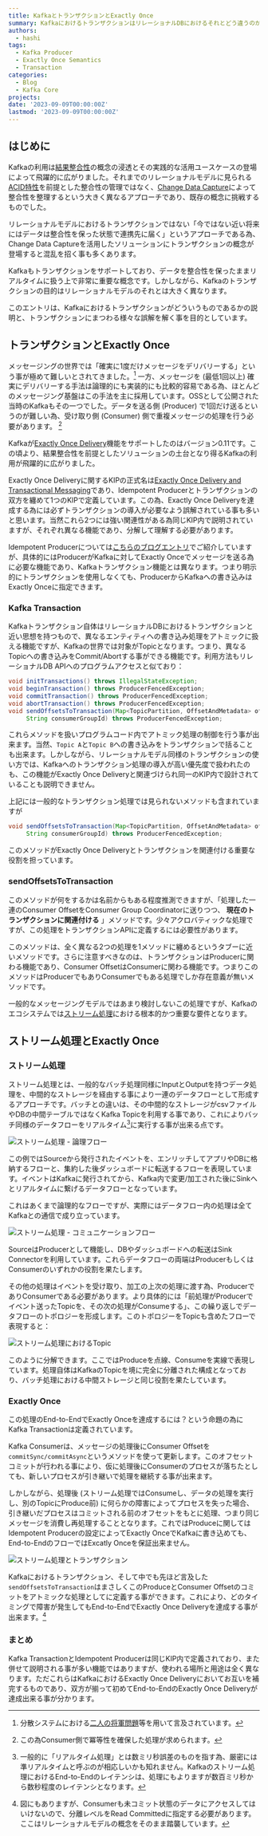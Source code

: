```yaml
---
title: KafkaとトランザクションとExactly Once
summary: KafkaにおけるトランザクションはリレーショナルDBにおけるそれとどう違うのか？KafkaトランザクションとExactly Onceとの関係は？
authors:
  - hashi
tags:
  - Kafka Producer
  - Exactly Once Semantics
  - Transaction
categories: 
  - Blog
  - Kafka Core
projects: 
date: '2023-09-09T00:00:00Z'
lastmod: '2023-09-09T00:00:00Z'
---
```


## はじめに
Kafkaの利用は[結果整合性](https://www.youtube.com/watch?v=9uCP3qHNbWw)の概念の浸透とその実践的な活用ユースケースの登場によって飛躍的に広がりました。それまでのリレーショナルモデルに見られる[ACID特性](https://ja.wikipedia.org/wiki/ACID_(%E3%82%B3%E3%83%B3%E3%83%94%E3%83%A5%E3%83%BC%E3%82%BF%E7%A7%91%E5%AD%A6))を前提とした整合性の管理ではなく、[Change Data Capture](https://martin.kleppmann.com/2015/06/02/change-capture-at-berlin-buzzwords.html)によって整合性を整理するという大きく異なるアプローチであり、既存の概念に挑戦するものでした。

リレーショナルモデルにおけるトランザクションではない「今ではない近い将来にはデータは整合性を保った状態で連携先に届く」というアプローチである為、Change Data Captureを活用したソリューションにトランザクションの概念が登場すると混乱を招く事も多くあります。

Kafkaもトランザクションをサポートしており、データを整合性を保ったままリアルタイムに扱う上で非常に重要な概念です。しかしながら、Kafkaのトランザクションの目的はリレーショナルモデルのそれとは大きく異なります。

このエントリは、Kafkaにおけるトランザクションがどういうものであるかの説明と、トランザクションにまつわる様々な誤解を解く事を目的としています。

## トランザクションとExactly Once
メッセージングの世界では「確実に1度だけメッセージをデリバリーする」という事が極めて難しいとされてきました。[^1] 一方、メッセージを (最低1回以上) 確実にデリバリーする手法は論理的にも実装的にも比較的容易である為、ほとんどのメッセージング基盤はこの手法を主に採用しています。OSSとして公開された当時のKafkaもその一つでした。データを送る側 (Producer) で1回だけ送るというのが難しい為、受け取り側 (Consumer) 側で重複メッセージの処理を行う必要があります。 [^2]

Kafkaが[Exactly Once Delivery](https://www.confluent.io/ja-jp/blog/exactly-once-semantics-are-possible-heres-how-apache-kafka-does-it/)機能をサポートしたのはバージョン0.11です。この頃より、結果整合性を前提としたソリューションの土台となり得るKafkaの利用が飛躍的に広がりました。

Exactly Once Deliveryに関するKIPの正式名は[Exactly Once Delivery and Transactional Messaging](https://cwiki.apache.org/confluence/display/KAFKA/KIP-98+-+Exactly+Once+Delivery+and+Transactional+Messaging)であり、Idempotent Producerとトランザクションの双方を纏めて1つのKIPで定義しています。この為、Exactly Once Deliveryを達成する為には必ずトランザクションの導入が必要なよう誤解されている事も多いと思います。当然これら2つには強い関連性がある為同じKIP内で説明されていますが、それぞれ異なる機能であり、分解して理解する必要があります。

Idempotent Producerについては[こちらのブログエントリ](../idempotent-producer-and-max-inflight/)でご紹介していますが、具体的にはProducerがKafkaに対してExactly Onceでメッセージを送る為に必要な機能であり、Kafkaトランザクション機能とは異なります。つまり明示的にトランザクションを使用しなくても、ProducerからKafkaへの書き込みはExactly Onceに指定できます。

### Kafka Transaction
Kafkaトランザクション自体はリレーショナルDBにおけるトランザクションと近い思想を持つもので、異なるエンティティへの書き込み処理をアトミックに扱える機能ですが、Kafkaの世界では対象がTopicとなります。つまり、異なるTopicへの書き込みをCommit/Abortする事ができる機能です。利用方法もリレーショナルDB APIへのプログラムアクセスと似ており：
```java
void initTransactions() throws IllegalStateException;
void beginTransaction() throws ProducerFencedException;
void commitTransaction() throws ProducerFencedException;
void abortTransaction() throws ProducerFencedException;
void sendOffsetsToTransaction(Map<TopicPartition, OffsetAndMetadata> offsets,
     String consumerGroupId) throws ProducerFencedException;
```
これらメソッドを扱いプログラムコード内でアトミック処理の制御を行う事が出来ます。当然、```Topic A```と```Topic B```への書き込みをトランザクションで括ることも出来ます。しかしながら、リレーショナルモデル同様のトランザクションの使い方では、Kafkaへのトランザクション処理の導入が高い優先度で扱われたのも、この機能がExactly Once Deliveryと関連づけられ同一のKIP内で設計されていることも説明できません。

上記には一般的なトランザクション処理では見られないメソッドも含まれていますが
```java
void sendOffsetsToTransaction(Map<TopicPartition, OffsetAndMetadata> offsets,
     String consumerGroupId) throws ProducerFencedException;
```
このメソッドがExactly Once Deliveryとトランザクションを関連付ける重要な役割を担っています。

### sendOffsetsToTransaction
このメソッドが何をするかは名前からもある程度推測できますが、「処理した一連のConsumer OffsetをConsumer Group Coordinatorに送りつつ、 **現在のトランザクションに関連付ける** 」メソッドです。少々アクロバティックな処理ですが、この処理をトランザクションAPIに定義するには必要性があります。

このメソッドは、全く異なる2つの処理を1メソッドに纏めるというタブーに近いメソッドです。さらに注意すべきなのは、トランザクションはProducerに関わる機能であり、Consumer OffsetはConsumerに関わる機能です。つまりこのメソッドはProducerでもありConsumerでもある処理でしか存在意義が無いメソッドです。

一般的なメッセージングモデルではあまり検討しないこの処理ですが、Kafkaのエコシステムでは[ストリーム処理](https://www.confluent.io/ja-jp/online-talks/benefits-of-stream-processing-and-apache-kafka-use-cases-on-demand/)における根本的かつ重要な要件となります。

## ストリーム処理とExactly Once
### ストリーム処理
ストリーム処理とは、一般的なバッチ処理同様にInputとOutputを持つデータ処理を、中間的なストレージを経由する事により一連のデータフローとして形成するアプローチです。バッチとの違いは、その中間的なストレージがcsvファイルやDBの中間テーブルではなくKafka Topicを利用する事であり、これによりバッチ同様のデータフローをリアルタイム[^3]に実行する事が出来る点です。

![ストリーム処理 - 論理フロー](blogs/kafka-transaction-how-it-works/stream-processing-logical-view.png)

この例ではSourceから発行されたイベントを、エンリッチしてアプリやDBに格納するフローと、集約した後ダッシュボードに転送するフローを表現しています。イベントはKafkaに発行されてから、Kafka内で変更/加工された後にSinkへとリアルタイムに繋げるデータフローとなっています。

これはあくまで論理的なフローですが、実際にはデータフロー内の処理は全てKafkaとの通信で成り立っています。

![ストリーム処理 - コミュニケーションフロー](blogs/kafka-transaction-how-it-works/stream-processing-communication-view.png)

SourceはProducerとして機能し、DBやダッシュボードへの転送はSink Connectorを利用しています。これらデータフローの両端はProducerもしくはConsumerのいずれかの役割を果たします。

その他の処理はイベントを受け取り、加工の上次の処理に渡す為、ProducerでありConsumerである必要があります。より具体的には「前処理がProducerでイベント送ったTopicを、その次の処理がConsumeする」、この繰り返しでデータフローのトポロジーを形成します。このトポロジーをTopicも含めたフローで表現すると：

![ストリーム処理におけるTopic](blogs/kafka-transaction-how-it-works/stream-procerssing-and-topics.png)

このように分解できます。ここではProduceを点線、Consumeを実線で表現しています。処理自体はKafkaのTopicを境に完全に分離された構成となっており、バッチ処理における中間ストレージと同じ役割を果たしています。

### Exactly Once
この処理のEnd-to-EndでExactly Onceを達成するには？という命題の為にKafka Transactionは定義されています。

Kafka Consumerは、メッセージの処理後にConsumer Offsetを```commitSync/commitAsync```というメソッドを使って更新します。このオフセットコミットが行われる事により、仮に処理後にConsumerのプロセスが落ちたとしても、新しいプロセスが引き継いで処理を継続する事が出来ます。

しかしながら、処理後 (ストリーム処理ではConsumeし、データの処理を実行し、別のTopicにProduce前) に何らかの障害によってプロセスを失った場合、引き継いだプロセスはコミットされる前のオフセットをもとに処理、つまり同じメッセージを消費し再処理することとなります。これではProduceに関してはIdempotent Producerの設定によってExactly OnceでKafkaに書き込めても、End-to-EndのフローではExcatly Onceを保証出来ません。

![ストリーム処理とトランザクション](blogs/kafka-transaction-how-it-works/topics-and-transaction.png)

Kafkaにおけるトランザクション、そして中でも先ほど言及した```sendOffsetsToTransaction```はまさしくこのProduceとConsumer Offsetのコミットをアトミックな処理としてに定義する事ができます。これにより、どのタイミングで障害が発生してもEnd-to-EndでExactly Once Deliveryを達成する事が出来ます。[^4]

### まとめ
Kafka TransactionとIdempotent Producerは同じKIP内で定義されており、また併せて説明される事が多い機能ではありますが、使われる場所と用途は全く異なります。ただこれらはKafkaにおけるExactly Once Deliveryにおいてお互いを補完するものであり、双方が揃って初めてEnd-to-EndのExactly Once Deliveryが達成出来る事が分かります。

[^1]:分散システムにおける[二人の将軍問題](https://ja.wikipedia.org/wiki/%E4%BA%8C%E4%BA%BA%E3%81%AE%E5%B0%86%E8%BB%8D%E5%95%8F%E9%A1%8C)等を用いて言及されています。
[^2]:この為Consumer側で冪等性を確保した処理が求められます。
[^3]:一般的に「リアルタイム処理」とは数ミリ秒誤差のものを指す為、厳密には準リアルタイムと呼ぶのが相応しいかも知れません。Kafkaのストリーム処理におけるEnd-to-Endのレイテンシは、処理にもよりますが数百ミリ秒から数秒程度のレイテンシとなります。
[^4]:図にもありますが、Consumerも未コミット状態のデータにアクセスしてはいけないので、分離レベルをRead Committedに指定する必要があります。ここはリレーショナルモデルの概念をそのまま踏襲しています。

